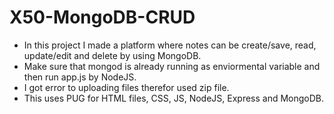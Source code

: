 # X50-MongoDB-CRUD
 * In this project I made a platform where notes can be create/save, read, update/edit and delete by using MongoDB.
 * Make sure that mongod is already running as enviormental variable and then run app.js by NodeJS.
 * I got error to uploading files therefor used zip file.
 * This uses PUG for HTML files, CSS, JS, NodeJS, Express and MongoDB.

